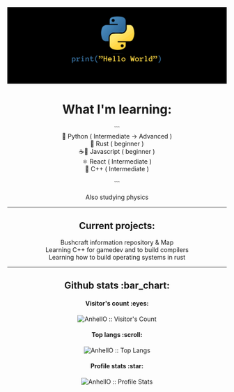 <picture>
  <img src="./PYHSRSCPP.gif">
</picture>


<h1 align="center"> What I'm learning: </h1>
<p align="center">
  ```<br>
    🐍 Python ( Intermediate -> Advanced ) <br>
    🦀 Rust ( beginner ) <br>
    ☕📜 Javascript ( beginner ) <br>
    ⚛ React ( Intermediate ) <br>
    🔵 C++ ( Intermediate ) <br><br>  
  ```
</p>
<p align="center">Also studying physics</p>
<hr>
<h2 align="center"> Current projects: </h2>
<p align="center">Bushcraft information repository & Map <br>Learning C++ for gamedev and to build compilers <br>Learning how to build operating systems in rust</p>
<hr>
<h2 align="center">Github stats :bar_chart:</h2>

<h4 align="center">Visitor's count :eyes:</h4>
<p align="center"><img src="https://profile-counter.glitch.me/{TheNortheWind}/count.svg" alt="AnhellO :: Visitor's Count" /></p>

<h4 align="center">Top langs :scroll:</h4>

<p align="center"><img src="https://github-readme-stats.vercel.app/api/top-langs/?username=TheNortheWind&langs_count=10&theme=tokyonight&layout=compact" alt="AnhellO :: Top Langs" /></p>

<h4 align="center">Profile stats :star:</h4>

<p align="center"><img src="https://github-readme-stats.vercel.app/api?username=TheNortheWind&show_icons=true&theme=synthwave" alt="AnhellO :: Profile Stats" /></p>
